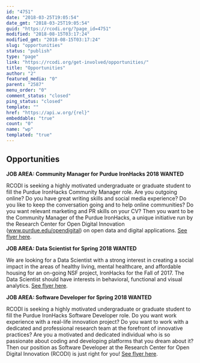 ```yaml
---
id: "4751"
date: "2018-03-25T19:05:54"
date_gmt: "2018-03-25T19:05:54"
guid: "https://rcodi.org/?page_id=4751"
modified: "2018-08-15T03:17:24"
modified_gmt: "2018-08-15T03:17:24"
slug: "opportunities"
status: "publish"
type: "page"
link: "https://rcodi.org/get-involved/opportunities/"
title: "Opportunities"
author: "2"
featured_media: "0"
parent: "2587"
menu_order: "0"
comment_status: "closed"
ping_status: "closed"
template: ""
href: "https://api.w.org/{rel}"
embeddable: "true"
count: "0"
name: "wp"
templated: "true"
---
```


## Opportunities

**JOB AREA: Community Manager for Purdue IronHacks 2018 WANTED**

RCODI is seeking a highly motivated undergraduate or graduate student to fill the Purdue IronHacks Community Manager role. Are you outgoing online? Do you have great writing skills and social media experience? Do you like to keep the conversation going and to help online communities? Do you want relevant marketing and PR skills on your CV? Then you want to be the Community Manager of the Purdue IronHacks, a unique initiative run by the Research Center for Open Digital Innovation (www.purdue.edu/opendigital) on open data and digital applications. [See flyer here](https://drive.google.com/file/d/1YDIw2BWg9VrAlQfHFljrJ8ViI39IC779/view?usp=sharing).

 

**JOB AREA: Data Scientist for Spring 2018 WANTED**

We are looking for a Data Scientist with a strong interest in creating a social impact in the areas of healthy living, mental healthcare, and affordable housing for an on-going NSF project, IronHacks for the Fall of 2017. The Data Scientist should have interests in behavioral, functional and visual analytics. [See flyer here](https://drive.google.com/file/d/1vZodZCA7LzAj_UzprNIYkbJvR3pk5n_l/view?usp=sharing).

**JOB AREA: Software Developer for Spring 2018 WANTED**

RCODI is seeking a highly motivated undergraduate or graduate student to fill the Purdue IronHacks Software Developer role. Do you want work experience with a real-life innovation project? Do you want to work with a dedicated and professional research team at the forefront of innovative practices? Are you a motivated and dedicated individual who is so passionate about coding and developing platforms that you dream about it? Then our position as Software Developer at the Research Center for Open Digital Innovation (RCODI) is just right for you! [See flyer here](https://drive.google.com/file/d/1Y6Up0n8aoxiw52whWhDIZ8MBfr6a1Maz/view?usp=sharing).

